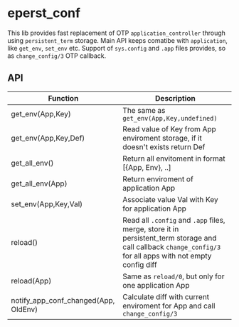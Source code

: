 eperst_conf
=====

This lib provides fast replacement of OTP `application_controller` through using `persistent_term` storage.
Main API keeps comatibe with `application`, like `get_env`, `set_env` etc.
Support of `sys.config` and `.app` files provides, so as `change_config/3` OTP callback.

API
-----

| Function | Description |
-----------|-------------|
| get_env(App,Key) | The same as `get_env(App,Key,undefined)`|
| get_env(App,Key,Def) | Read value of Key from App enviroment storage, if it doesn't exists return Def |
| get_all_env() | Return all envitoment in format [{App, Env}, ..] |
| get_all_env(App) | Return enviroment of application App |
| set_env(App,Key,Val) | Associate value Val with Key for application App |
| reload() | Read all `.config` and `.app` files, merge, store it in persistent_term storage and call callback `change_config/3` for all apps with not empty config diff |
| reload(App) | Same as `reload/0`, but only for one application App |
| notify_app_conf_changed(App, OldEnv) | Calculate diff with current enviroment for App and call `change_config/3` |